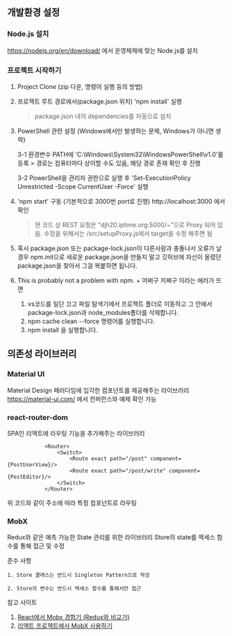 ## 개발환경 설정

### Node.js 설치

https://nodejs.org/en/download/ 에서 운영체제에 맞는 Node.js를 설치

### 프로젝트 시작하기

1. Project Clone (zip 다운, 명령어 실행 등의 방법)

2. 프로젝트 루트 경로에서(package.json 위치) 'npm install' 실행

   > package.json 내의 dependencies를 자동으로 설치

3. PowerShell 관련 설정 (Windows에서만 발생하는 문제, Windows가 아니면 생략)

   3-1 환경변수 PATH에 'C:\Windows\System32\WindowsPowerShell\v1.0'를 등록 > 경로는 컴퓨터마다 상이할 수도 있음, 해당 경로 존재 확인 후 진행

   3-2 PowerShell을 관리자 권한으로 실행 후 'Set-ExecutionPolicy Unrestricted -Scope CurrentUser -Force' 실행

4. 'npm start' 구동 (기본적으로 3000번 port로 진행)
   http://localhost:3000 에서 확인

   > 현 코드 상 REST 요청은 "djh20.iptime.org:5000/~"으로 Proxy 되어 있음. 수정을 위해서는 /src/setupProxy.js에서 target을 수정 해주면 됨

5. 혹시 package.json 또는 package-lock.json이 다른사람과 충돌나서 오류가 날 경우 npm.init으로 새로운 package.json을 만들지 말고 깃허브에 자신이 올렸던 package.json을 찾아서 그걸 복붙하면 됩니다.

6. This is probably not a problem with npm. + 어쩌구 저쩌구 이라는 에러가 뜨면
   1. vs코드를 일단 끄고 파일 탐색기에서 프로젝트 폴더로 이동하고 그 안에서 package-lock.json과 node_modules폴더를 삭제합니다.
   2. npm cache clean --force 명령어를 실행합니다.
   3. npm install 을 실행합니다.

## 의존성 라이브러리

### Material UI

Material Design 패러다임에 입각한 컴포넌트를 제공해주는 라이브러리
https://material-ui.com/ 에서 컨퍼런스와 예제 확인 가능

### react-router-dom

SPA인 리액트에 라우팅 기능을 추가해주는 라이브러리

```JSX
            <Router>
                <Switch>
                    <Route exact path="/post" component={PostUserView}/>
                    <Route exact path="/post/write" component={PostEditor}/>
                </Switch>
            </Router>
```

위 코드와 같이 주소에 따라 특정 컴포넌트로 라우팅

### MobX

Redux와 같은 예측 가능한 State 관리를 위한 라이브러리
Store의 state를 엑세스 함수를 통해 접근 및 수정

준수 사항

    1. Store 클래스는 반드시 Singleton Pattern으로 작성

    2. Store의 변수는 반드시 엑세스 함수를 통해서만 접근

참고 사이트

1. [React에서 Mobx 경험기 (Redux와 비교기)](https://woowabros.github.io/experience/2019/01/02/kimcj-react-mobx.html/)
2. [리액트 프로젝트에서 MobX 사용하기](https://velog.io/@velopert/MobX-2-%EB%A6%AC%EC%95%A1%ED%8A%B8-%ED%94%84%EB%A1%9C%EC%A0%9D%ED%8A%B8%EC%97%90%EC%84%9C-MobX-%EC%82%AC%EC%9A%A9%ED%95%98%EA%B8%B0-oejltas52z/)
